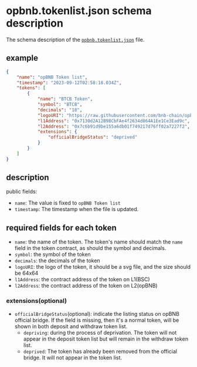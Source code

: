 # opbnb.tokenlist.json schema description

The schema description of the [`opbnb.tokenlist.json`](./opbnb.tokenlist.json) file.

## example

```json
{
    "name": "opBNB Token list",
    "timestamp": "2023-09-12T02:58:18.034Z",
    "tokens": [
        {
            "name": "BTCB Token",
            "symbol": "BTCB",
            "decimals": "18",
            "logoURI": "https://raw.githubusercontent.com/bnb-chain/opbnb-bridge-tokens/main/data/BTCB/logo.svg",
            "l1Address": "0x7130d2A12B9BCbFAe4f2634d864A1Ee1Ce3Ead9c",
            "l2Address": "0x7c6b91d9be155a6db01f749217d76ff02a7227f2",
            "extensions": {
                "officialBridgeStatus": "deprived"
            }
        }
    ]
}
```

## description

public fields:
- `name`: The value is fixed to `opBNB Token list`
- `timestamp`: The timestamp when the file is updated.

## required fields for each token

- `name`: the name of the token. The token's name should match the `name` field in the token contract, as should the symbol and decimals.
- `symbol`: the symbol of the token
- `decimals`: the decimals of the token
- `logoURI`: the logo of the token, it should be a svg file, and the size should be 64x64
- `l1Address`: the contract address of the token on L1(BSC)
- `l2Address`: the contract address of the token on L2(opBNB)

### extensions(optional)

- `officialBridgeStatus`(optional): indicate the listing status on opBNB official bridge. If the field is missing, then it's a normal token, will be shown in both deposit and withdraw token list.
    - `depriving`: during the process of deprivation. The token will not appear in the deposit token list but will remain in the withdraw token list.
    - `deprived`: The token has already been removed from the official bridge. It will not appear in the token list.

